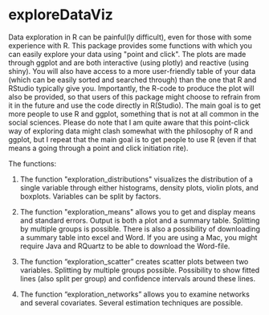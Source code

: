 # exploreDataViz
Data exploration in R can be painful(ly difficult), even for those with some experience with R. This package provides some functions with which you can easily explore your data using "point and click". The plots are made through ggplot and are both interactive (using plotly) and reactive (using shiny). You will also have access to a more user-friendly table of your data (which can be easily sorted and searched through) than the one that R and RStudio typically give you. Importantly, the R-code to produce the plot will also be provided, so that users of this package might choose to refrain from it in the future and use the code directly in R(Studio). The main goal is to get more people to use R and ggplot, something that is not at all common in the social sciences. Please do note that I am quite aware that this point-click way of exploring data might clash somewhat with the philosophy of R and ggplot, but I repeat that the main goal is to get people to use R (even if that means a going through a point and click initiation rite). 

The functions:

1. The function "exploration_distributions" visualizes the distribution of a single variable through either histograms, density plots, violin plots, and boxplots. Variables can be split by factors.

2. The function "exploration_means" allows you to get and display means and standard errors. Output is both a plot and a summary table. Splitting by multiple groups is possible. There is also a possibility of downloading a summary table into excel and Word. If you are using a Mac, you might require Java and RQuartz to be able to download the Word-file.

3. The function “exploration_scatter” creates scatter plots between two variables. Splitting by multiple groups possible. Possibility to show fitted lines (also split per group) and confidence intervals around these lines. 

4. The function “exploration_networks” allows you to examine networks and several covariates. Several estimation techniques are possible. 





